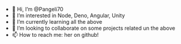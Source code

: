 - 👋 Hi, I’m @Pangeli70
- 👀 I’m interested in Node, Deno, Angular, Unity 
- 🌱 I’m currently learning all the above
- 💞️ I’m looking to collaborate on some projects related un the above
- 📫 How to reach me: her on github!

<!---
Pangeli70/Pangeli70 is a ✨ special ✨ repository because its `README.md` (this file) appears on your GitHub profile.
You can click the Preview link to take a look at your changes.
--->
